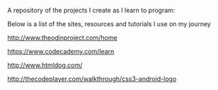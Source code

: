 A repository of the projects I create as I learn to program:

Below is a list of the sites, resources and tutorials I use on my journey

http://www.theodinproject.com/home

https://www.codecademy.com/learn

http://www.htmldog.com/

http://thecodeplayer.com/walkthrough/css3-android-logo
